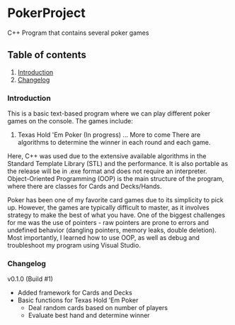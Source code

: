 # PokerProject
C++ Program that contains several poker games

## Table of contents
1. [Introduction](#introduction)
2. [Changelog](#changelog)

### Introduction <a name="introduction"></a>
This is a basic text-based program where we can play different poker games on the console. The games include:
1. Texas Hold 'Em Poker (In progress)
... More to come
There are algorithms to determine the winner in each round and each game.

Here, C++ was used due to the extensive available algorithms in the Standard Template Library (STL) and the performance. It is also portable as the release will be in .exe format and does not require an interpreter. Object-Oriented Programming (OOP) is the main structure of the program, where there are classes for Cards and Decks/Hands.

Poker has been one of my favorite card games due to its simplicity to pick up. However, the games are typically difficult to master, as it involves strategy to make the best of what you have. One of the biggest challenges for me was the use of pointers - raw pointers are prone to errors and undefined behavior (dangling pointers, memory leaks, double deletion). Most importantly, I learned how to use OOP, as well as debug and troubleshoot my program using Visual Studio.

### Changelog <a name="changelog"></a>
v0.1.0 (Build #1)
- Added framework for Cards and Decks
- Basic functions for Texas Hold 'Em Poker
  - Deal random cards based on number of players
  - Evaluate best hand and determine winner
